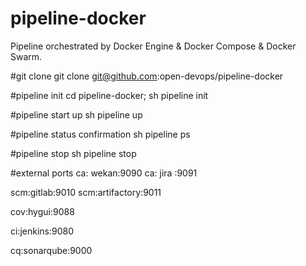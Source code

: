 # pipeline-docker
Pipeline orchestrated by Docker Engine &amp; Docker Compose &amp; Docker Swarm.

#git clone
git clone git@github.com:open-devops/pipeline-docker

#pipeline init
cd pipeline-docker; sh pipeline init

#pipeline start up
sh pipeline up

#pipeline status confirmation
sh pipeline ps

#pipeline stop 
sh pipeline stop

#external ports
ca: wekan:9090
ca: jira :9091

scm:gitlab:9010
scm:artifactory:9011

cov:hygui:9088


ci:jenkins:9080

cq:sonarqube:9000
